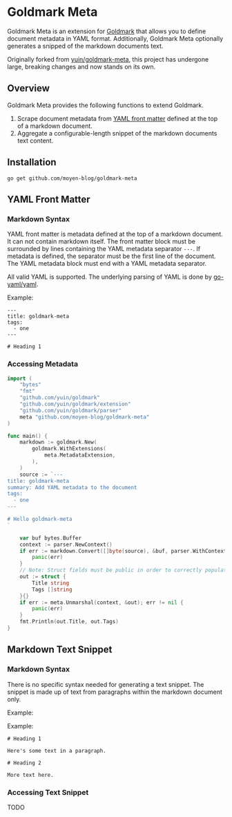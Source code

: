 # Goldmark Meta

Goldmark Meta is an extension for [Goldmark](http://github.com/yuin/goldmark) that allows you to define document metadata in YAML format. Additionally, Goldmark Meta optionally generates a snipped of the markdown documents text.

Originally forked from [yuin/goldmark-meta](http://github.com/yuin/goldmark-meta), this project has undergone large, breaking changes and now stands on its own.

## Overview

Goldmark Meta provides the following functions to extend Goldmark.

1. Scrape document metadata from [YAML front matter](https://jekyllrb.com/docs/front-matter/) defined at the top of a markdown document.
2. Aggregate a configurable-length snippet of the markdown documents text content.

## Installation

```
go get github.com/moyen-blog/goldmark-meta
```

## YAML Front Matter

### Markdown Syntax

YAML front matter is metadata defined at the top of a markdown document. It can not contain markdown itself. The front matter block must be surrounded by lines containing the YAML metadata separator `---`. If metadata is defined, the separator must be the first line of the document. The YAML metadata block must end with a YAML metadata separator.

All valid YAML is supported. The underlying parsing of YAML is done by [go-yaml/yaml](https://github.com/go-yaml/yaml).

Example:

```
---
title: goldmark-meta
tags:
  - one
---

# Heading 1
```

### Accessing Metadata

```go
import (
    "bytes"
    "fmt"
    "github.com/yuin/goldmark"
    "github.com/yuin/goldmark/extension"
    "github.com/yuin/goldmark/parser"
    meta "github.com/moyen-blog/goldmark-meta"
)

func main() {
    markdown := goldmark.New(
        goldmark.WithExtensions(
            meta.MetadataExtension,
        ),
    )
    source := `---
title: goldmark-meta
summary: Add YAML metadata to the document
tags:
  - one
---

# Hello goldmark-meta
`

    var buf bytes.Buffer
    context := parser.NewContext()
    if err := markdown.Convert([]byte(source), &buf, parser.WithContext(context)); err != nil {
        panic(err)
    }
    // Note: Struct fields must be public in order to correctly populate the data
    out := struct {
        Title string
        Tags []string
    }{}
    if err := meta.Unmarshal(context, &out); err != nil {
        panic(err)
    }
    fmt.Println(out.Title, out.Tags)
}
```

## Markdown Text Snippet

### Markdown Syntax

There is no specific syntax needed for generating a text snippet. The snippet is made up of text from paragraphs within the markdown document only.

Example:

Example:

```
# Heading 1

Here's some text in a paragraph.

# Heading 2

More text here.
```

### Accessing Text Snippet

TODO
